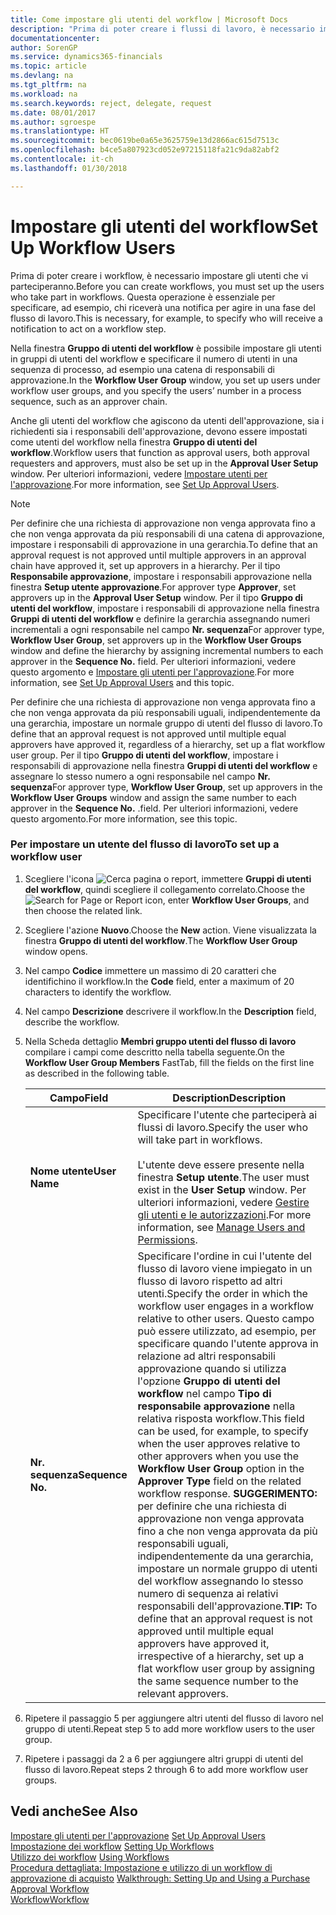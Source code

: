 ```yaml
---
title: Come impostare gli utenti del workflow | Microsoft Docs
description: "Prima di poter creare i flussi di lavoro, è necessario impostare gli utenti che parteciperanno ai flussi di lavoro. Questa operazione è essenziale per specificare, ad esempio, chi riceverà una notifica per agire in una fase del flusso di lavoro."
documentationcenter: 
author: SorenGP
ms.service: dynamics365-financials
ms.topic: article
ms.devlang: na
ms.tgt_pltfrm: na
ms.workload: na
ms.search.keywords: reject, delegate, request
ms.date: 08/01/2017
ms.author: sgroespe
ms.translationtype: HT
ms.sourcegitcommit: bec0619be0a65e3625759e13d2866ac615d7513c
ms.openlocfilehash: b4ce5a807923cd052e97215118fa21c9da82abf2
ms.contentlocale: it-ch
ms.lasthandoff: 01/30/2018

---
```

# <a name="set-up-workflow-users"></a><span data-ttu-id="6ebb0-104">Impostare gli utenti del workflow</span><span class="sxs-lookup"><span data-stu-id="6ebb0-104">Set Up Workflow Users</span></span>
<span data-ttu-id="6ebb0-105">Prima di poter creare i workflow, è necessario impostare gli utenti che vi parteciperanno.</span><span class="sxs-lookup"><span data-stu-id="6ebb0-105">Before you can create workflows, you must set up the users who take part in workflows.</span></span> <span data-ttu-id="6ebb0-106">Questa operazione è essenziale per specificare, ad esempio, chi riceverà una notifica per agire in una fase del flusso di lavoro.</span><span class="sxs-lookup"><span data-stu-id="6ebb0-106">This is necessary, for example, to specify who will receive a notification to act on a workflow step.</span></span>  

<span data-ttu-id="6ebb0-107">Nella finestra **Gruppo di utenti del workflow** è possibile impostare gli utenti in gruppi di utenti del workflow e specificare il numero di utenti in una sequenza di processo, ad esempio una catena di responsabili di approvazione.</span><span class="sxs-lookup"><span data-stu-id="6ebb0-107">In the **Workflow User Group** window, you set up users under workflow user groups, and you specify the users’ number in a process sequence, such as an approver chain.</span></span>  

<span data-ttu-id="6ebb0-108">Anche gli utenti del workflow che agiscono da utenti dell'approvazione, sia i richiedenti sia i responsabili dell'approvazione, devono essere impostati come utenti del workflow nella finestra **Gruppo di utenti del workflow**.</span><span class="sxs-lookup"><span data-stu-id="6ebb0-108">Workflow users that function as approval users, both approval requesters and approvers, must also be set up in the **Approval User Setup** window.</span></span> <span data-ttu-id="6ebb0-109">Per ulteriori informazioni, vedere [Impostare utenti per l'approvazione](across-how-to-set-up-approval-users.md).</span><span class="sxs-lookup"><span data-stu-id="6ebb0-109">For more information, see [Set Up Approval Users](across-how-to-set-up-approval-users.md).</span></span>  

> [!NOTE]  
>  <span data-ttu-id="6ebb0-110">Per definire che una richiesta di approvazione non venga approvata fino a che non venga approvata da più responsabili di una catena di approvazione, impostare i responsabili di approvazione in una gerarchia.</span><span class="sxs-lookup"><span data-stu-id="6ebb0-110">To define that an approval request is not approved until multiple approvers in an approval chain have approved it, set up approvers in a hierarchy.</span></span> <span data-ttu-id="6ebb0-111">Per il tipo **Responsabile approvazione**, impostare i responsabili approvazione nella finestra **Setup utente approvazione**.</span><span class="sxs-lookup"><span data-stu-id="6ebb0-111">For approver type **Approver**, set approvers up in the **Approval User Setup** window.</span></span> <span data-ttu-id="6ebb0-112">Per il tipo **Gruppo di utenti del workflow**, impostare i responsabili di approvazione nella finestra **Gruppi di utenti del workflow** e definire la gerarchia assegnando numeri incrementali a ogni responsabile nel campo **Nr. sequenza**</span><span class="sxs-lookup"><span data-stu-id="6ebb0-112">For approver type, **Workflow User Group**, set approvers up in the **Workflow User Groups** window and define the hierarchy by assigning incremental numbers to each approver in the **Sequence No.**</span></span> <span data-ttu-id="6ebb0-113"> </span><span class="sxs-lookup"><span data-stu-id="6ebb0-113">field.</span></span> <span data-ttu-id="6ebb0-114">Per ulteriori informazioni, vedere questo argomento e [Impostare gli utenti per l'approvazione](across-how-to-set-up-approval-users.md).</span><span class="sxs-lookup"><span data-stu-id="6ebb0-114">For more information, see [Set Up Approval Users](across-how-to-set-up-approval-users.md) and this topic.</span></span>  
>   
>  <span data-ttu-id="6ebb0-115">Per definire che una richiesta di approvazione non venga approvata fino a che non venga approvata da più responsabili uguali, indipendentemente da una gerarchia, impostare un normale gruppo di utenti del flusso di lavoro.</span><span class="sxs-lookup"><span data-stu-id="6ebb0-115">To define that an approval request is not approved until multiple equal approvers have approved it, regardless of a hierarchy, set up a flat workflow user group.</span></span> <span data-ttu-id="6ebb0-116">Per il tipo **Gruppo di utenti del workflow**, impostare i responsabili di approvazione nella finestra **Gruppi di utenti del workflow** e assegnare lo stesso numero a ogni responsabile nel campo **Nr. sequenza**</span><span class="sxs-lookup"><span data-stu-id="6ebb0-116">For approver type, **Workflow User Group**, set up approvers in the **Workflow User Groups** window and assign the same number to each approver in the **Sequence No.**</span></span> <span data-ttu-id="6ebb0-117">.</span><span class="sxs-lookup"><span data-stu-id="6ebb0-117">field.</span></span> <span data-ttu-id="6ebb0-118">Per ulteriori informazioni, vedere questo argomento.</span><span class="sxs-lookup"><span data-stu-id="6ebb0-118">For more information, see this topic.</span></span>  

### <a name="to-set-up-a-workflow-user"></a><span data-ttu-id="6ebb0-119">Per impostare un utente del flusso di lavoro</span><span class="sxs-lookup"><span data-stu-id="6ebb0-119">To set up a workflow user</span></span>  

1. <span data-ttu-id="6ebb0-120">Scegliere l'icona ![Cerca pagina o report](media/ui-search/search_small.png "icona Cerca pagina o report"), immettere **Gruppi di utenti del workflow**, quindi scegliere il collegamento correlato.</span><span class="sxs-lookup"><span data-stu-id="6ebb0-120">Choose the ![Search for Page or Report](media/ui-search/search_small.png "Search for Page or Report icon") icon, enter **Workflow User Groups**, and then choose the related link.</span></span>  
2. <span data-ttu-id="6ebb0-121">Scegliere l'azione **Nuovo**.</span><span class="sxs-lookup"><span data-stu-id="6ebb0-121">Choose the **New** action.</span></span> <span data-ttu-id="6ebb0-122">Viene visualizzata la finestra **Gruppo di utenti del workflow**.</span><span class="sxs-lookup"><span data-stu-id="6ebb0-122">The **Workflow User Group** window opens.</span></span>  
3. <span data-ttu-id="6ebb0-123">Nel campo **Codice** immettere un massimo di 20 caratteri che identifichino il workflow.</span><span class="sxs-lookup"><span data-stu-id="6ebb0-123">In the **Code** field, enter a maximum of 20 characters to identify the workflow.</span></span>  
4. <span data-ttu-id="6ebb0-124">Nel campo  **Descrizione** descrivere il workflow.</span><span class="sxs-lookup"><span data-stu-id="6ebb0-124">In the **Description** field, describe the workflow.</span></span>  
5. <span data-ttu-id="6ebb0-125">Nella Scheda dettaglio **Membri gruppo utenti del flusso di lavoro** compilare i campi come descritto nella tabella seguente.</span><span class="sxs-lookup"><span data-stu-id="6ebb0-125">On the **Workflow User Group Members** FastTab, fill the fields on the first line as described in the following table.</span></span>  

    |<span data-ttu-id="6ebb0-126">Campo</span><span class="sxs-lookup"><span data-stu-id="6ebb0-126">Field</span></span>|<span data-ttu-id="6ebb0-127">Description</span><span class="sxs-lookup"><span data-stu-id="6ebb0-127">Description</span></span>|  
    |---------------------------------|---------------------------------------|  
    |<span data-ttu-id="6ebb0-128">**Nome utente**</span><span class="sxs-lookup"><span data-stu-id="6ebb0-128">**User Name**</span></span>|<span data-ttu-id="6ebb0-129">Specificare l'utente che parteciperà ai flussi di lavoro.</span><span class="sxs-lookup"><span data-stu-id="6ebb0-129">Specify the user who will take part in workflows.</span></span><br /><br /> <span data-ttu-id="6ebb0-130">L'utente deve essere presente nella finestra **Setup utente**.</span><span class="sxs-lookup"><span data-stu-id="6ebb0-130">The user must exist in the **User Setup** window.</span></span> <span data-ttu-id="6ebb0-131">Per ulteriori informazioni, vedere [Gestire gli utenti e le autorizzazioni](ui-how-users-permissions.md).</span><span class="sxs-lookup"><span data-stu-id="6ebb0-131">For more information, see [Manage Users and Permissions](ui-how-users-permissions.md).</span></span>|  
    |<span data-ttu-id="6ebb0-132">**Nr. sequenza**</span><span class="sxs-lookup"><span data-stu-id="6ebb0-132">**Sequence No.**</span></span>|<span data-ttu-id="6ebb0-133">Specificare l'ordine in cui l'utente del flusso di lavoro viene impiegato in un flusso di lavoro rispetto ad altri utenti.</span><span class="sxs-lookup"><span data-stu-id="6ebb0-133">Specify the order in which the workflow user engages in a workflow relative to other users.</span></span> <span data-ttu-id="6ebb0-134">Questo campo può essere utilizzato, ad esempio, per specificare quando l'utente approva in relazione ad altri responsabili approvazione quando si utilizza l'opzione **Gruppo di utenti del workflow** nel campo **Tipo di responsabile approvazione** nella relativa risposta workflow.</span><span class="sxs-lookup"><span data-stu-id="6ebb0-134">This field can be used, for example, to specify when the user approves relative to other approvers when you use the **Workflow User Group** option in the **Approver Type** field on the related workflow response.</span></span> <span data-ttu-id="6ebb0-135">**SUGGERIMENTO:** per definire che una richiesta di approvazione non venga approvata fino a che non venga approvata da più responsabili uguali, indipendentemente da una gerarchia, impostare un normale gruppo di utenti del workflow assegnando lo stesso numero di sequenza ai relativi responsabili dell'approvazione.</span><span class="sxs-lookup"><span data-stu-id="6ebb0-135">**TIP:**  To define that an approval request is not approved until multiple equal approvers have approved it, irrespective of a hierarchy, set up a flat workflow user group by assigning the same sequence number to the relevant approvers.</span></span>|  
6. <span data-ttu-id="6ebb0-136">Ripetere il passaggio 5 per aggiungere altri utenti del flusso di lavoro nel gruppo di utenti.</span><span class="sxs-lookup"><span data-stu-id="6ebb0-136">Repeat step 5 to add more workflow users to the user group.</span></span>  
7. <span data-ttu-id="6ebb0-137">Ripetere i passaggi da 2 a 6 per aggiungere altri gruppi di utenti del flusso di lavoro.</span><span class="sxs-lookup"><span data-stu-id="6ebb0-137">Repeat steps 2 through 6 to add more workflow user groups.</span></span>  

## <a name="see-also"></a><span data-ttu-id="6ebb0-138">Vedi anche</span><span class="sxs-lookup"><span data-stu-id="6ebb0-138">See Also</span></span>  
<span data-ttu-id="6ebb0-139">[Impostare gli utenti per l'approvazione](across-how-to-set-up-approval-users.md) </span><span class="sxs-lookup"><span data-stu-id="6ebb0-139">[Set Up Approval Users](across-how-to-set-up-approval-users.md) </span></span>  
<span data-ttu-id="6ebb0-140">[Impostazione dei workflow](across-set-up-workflows.md) </span><span class="sxs-lookup"><span data-stu-id="6ebb0-140">[Setting Up Workflows](across-set-up-workflows.md) </span></span>  
<span data-ttu-id="6ebb0-141">[Utilizzo dei workflow](across-use-workflows.md) </span><span class="sxs-lookup"><span data-stu-id="6ebb0-141">[Using Workflows](across-use-workflows.md) </span></span>  
<span data-ttu-id="6ebb0-142">[Procedura dettagliata: Impostazione e utilizzo di un workflow di approvazione di acquisto](walkthrough-setting-up-and-using-a-purchase-approval-workflow.md) </span><span class="sxs-lookup"><span data-stu-id="6ebb0-142">[Walkthrough: Setting Up and Using a Purchase Approval Workflow](walkthrough-setting-up-and-using-a-purchase-approval-workflow.md) </span></span>  
[<span data-ttu-id="6ebb0-143">Workflow</span><span class="sxs-lookup"><span data-stu-id="6ebb0-143">Workflow</span></span>](across-workflow.md)   

